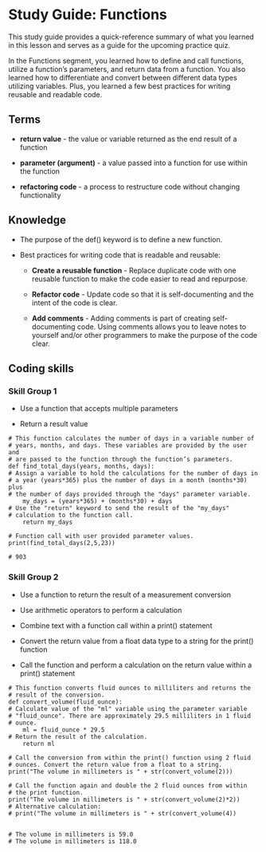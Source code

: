 # Study Guide: Functions

This study guide provides a quick-reference summary of what you learned in this lesson and serves as a guide for the upcoming practice quiz.  

In the Functions segment, you learned how to define and call functions, utilize a function’s parameters, and return data from a function. You also learned how to differentiate and convert between different data types utilizing variables. Plus, you learned a few best practices for writing reusable and readable code. 

## Terms

* **return value** - the value or variable returned as the end result of a function

* **parameter (argument)** -  a value passed into a function for use within the function

* **refactoring code** - a process to restructure code without changing functionality

## Knowledge
* The purpose of the def() keyword is to define a new function. 

* Best practices for writing code that is readable and reusable:

    * **Create a reusable function** - Replace duplicate code with one reusable function to make the code easier to read and repurpose.

    * **Refactor code** - Update code so that it is self-documenting and the intent of the code is clear.

    * **Add comments** - Adding comments is part of creating self-documenting code. Using comments allows you to leave notes to yourself and/or other programmers to make the purpose of the code clear.

## Coding skills

### Skill Group 1

* Use a function that accepts multiple parameters

* Return a result value

```
# This function calculates the number of days in a variable number of 
# years, months, and days. These variables are provided by the user and
# are passed to the function through the function’s parameters.
def find_total_days(years, months, days):
# Assign a variable to hold the calculations for the number of days in
# a year (years*365) plus the number of days in a month (months*30) plus
# the number of days provided through the "days" parameter variable.
    my_days = (years*365) + (months*30) + days
# Use the "return" keyword to send the result of the "my_days"  
# calculation to the function call. 
    return my_days
 
# Function call with user provided parameter values. 
print(find_total_days(2,5,23))

# 903
```

### Skill Group 2

* Use a function to return the result of a measurement conversion

* Use arithmetic operators to perform a calculation

* Combine text with a function call within a print() statement

* Convert the return value from a float data type to a string for the print() function

* Call the function and perform a calculation on the return value within a print() statement


```
# This function converts fluid ounces to milliliters and returns the 
# result of the conversion.
def convert_volume(fluid_ounce):
# Calculate value of the "ml" variable using the parameter variable 
# "fluid_ounce". There are approximately 29.5 milliliters in 1 fluid
# ounce.
    ml = fluid_ounce * 29.5  
# Return the result of the calculation.  
    return ml
 
# Call the conversion from within the print() function using 2 fluid 
# ounces. Convert the return value from a float to a string.  
print("The volume in millimeters is " + str(convert_volume(2)))
 
# Call the function again and double the 2 fluid ounces from within
# the print function.
print("The volume in millimeters is " + str(convert_volume(2)*2))
# Alternative calculation:
# print("The volume in millimeters is " + str(convert_volume(4))


# The volume in millimeters is 59.0
# The volume in millimeters is 118.0 
```
